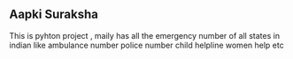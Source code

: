 ## Aapki Suraksha ##
This is pyhton project , maily has all the emergency number of all states in indian like ambulance number police number child helpline women help etc 
